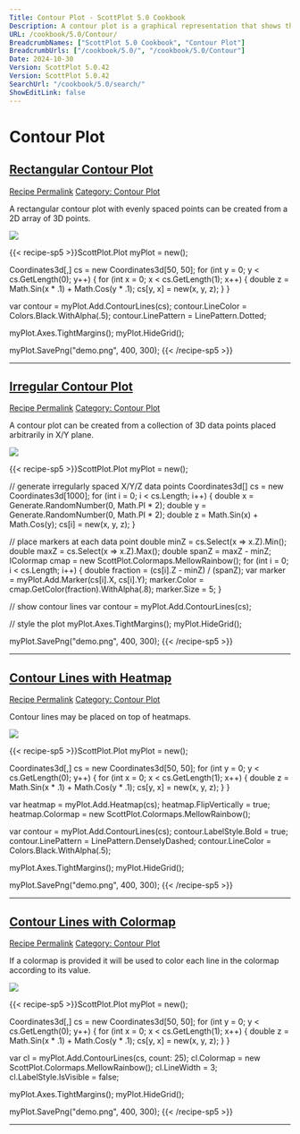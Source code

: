 ```yaml
---
Title: Contour Plot - ScottPlot 5.0 Cookbook
Description: A contour plot is a graphical representation that shows the three-dimensional surface of a function on a two-dimensional plane by connecting points of equal value with contour lines
URL: /cookbook/5.0/Contour/
BreadcrumbNames: ["ScottPlot 5.0 Cookbook", "Contour Plot"]
BreadcrumbUrls: ["/cookbook/5.0/", "/cookbook/5.0/Contour"]
Date: 2024-10-30
Version: ScottPlot 5.0.42
Version: ScottPlot 5.0.42
SearchUrl: "/cookbook/5.0/search/"
ShowEditLink: false
---
```


<h1>Contour Plot</h1>


<h2 style='border-bottom: 0;'><a href='/cookbook/5.0/Contour/ContourGrid'>Rectangular Contour Plot</a></h2>

<div class="d-flex mb-2">
<a class="btn btn-sm btn-primary me-1" href="/cookbook/5.0/Contour/ContourGrid">Recipe Permalink</a>
<a class="btn btn-sm btn-success me-1" href="/cookbook/5.0/Contour">Category: Contour Plot</a>
</div>

A rectangular contour plot with evenly spaced points can be created from a 2D array of 3D points.

[![](/cookbook/5.0/images/ContourGrid.png?241029205813)](/cookbook/5.0/images/ContourGrid.png?241029205813)

{{< recipe-sp5 >}}ScottPlot.Plot myPlot = new();

Coordinates3d[,] cs = new Coordinates3d[50, 50];
for (int y = 0; y < cs.GetLength(0); y++)
{
    for (int x = 0; x < cs.GetLength(1); x++)
    {
        double z = Math.Sin(x * .1) + Math.Cos(y * .1);
        cs[y, x] = new(x, y, z);
    }
}

var contour = myPlot.Add.ContourLines(cs);
contour.LineColor = Colors.Black.WithAlpha(.5);
contour.LinePattern = LinePattern.Dotted;

myPlot.Axes.TightMargins();
myPlot.HideGrid();

myPlot.SavePng("demo.png", 400, 300);
{{< /recipe-sp5 >}}

<hr class='my-5 invisible'>



<h2 style='border-bottom: 0;'><a href='/cookbook/5.0/Contour/IrregularContour'>Irregular Contour Plot</a></h2>

<div class="d-flex mb-2">
<a class="btn btn-sm btn-primary me-1" href="/cookbook/5.0/Contour/IrregularContour">Recipe Permalink</a>
<a class="btn btn-sm btn-success me-1" href="/cookbook/5.0/Contour">Category: Contour Plot</a>
</div>

A contour plot can be created from a collection of 3D data points placed arbitrarily in X/Y plane.

[![](/cookbook/5.0/images/IrregularContour.png?241029205813)](/cookbook/5.0/images/IrregularContour.png?241029205813)

{{< recipe-sp5 >}}ScottPlot.Plot myPlot = new();

// generate irregularly spaced X/Y/Z data points
Coordinates3d[] cs = new Coordinates3d[1000];
for (int i = 0; i < cs.Length; i++)
{
    double x = Generate.RandomNumber(0, Math.PI * 2);
    double y = Generate.RandomNumber(0, Math.PI * 2);
    double z = Math.Sin(x) + Math.Cos(y);
    cs[i] = new(x, y, z);
}

// place markers at each data point
double minZ = cs.Select(x => x.Z).Min();
double maxZ = cs.Select(x => x.Z).Max();
double spanZ = maxZ - minZ;
IColormap cmap = new ScottPlot.Colormaps.MellowRainbow();
for (int i = 0; i < cs.Length; i++)
{
    double fraction = (cs[i].Z - minZ) / (spanZ);
    var marker = myPlot.Add.Marker(cs[i].X, cs[i].Y);
    marker.Color = cmap.GetColor(fraction).WithAlpha(.8);
    marker.Size = 5;
}

// show contour lines
var contour = myPlot.Add.ContourLines(cs);

// style the plot
myPlot.Axes.TightMargins();
myPlot.HideGrid();

myPlot.SavePng("demo.png", 400, 300);
{{< /recipe-sp5 >}}

<hr class='my-5 invisible'>



<h2 style='border-bottom: 0;'><a href='/cookbook/5.0/Contour/ContourHeatmap'>Contour Lines with Heatmap</a></h2>

<div class="d-flex mb-2">
<a class="btn btn-sm btn-primary me-1" href="/cookbook/5.0/Contour/ContourHeatmap">Recipe Permalink</a>
<a class="btn btn-sm btn-success me-1" href="/cookbook/5.0/Contour">Category: Contour Plot</a>
</div>

Contour lines may be placed on top of heatmaps.

[![](/cookbook/5.0/images/ContourHeatmap.png?241029205813)](/cookbook/5.0/images/ContourHeatmap.png?241029205813)

{{< recipe-sp5 >}}ScottPlot.Plot myPlot = new();

Coordinates3d[,] cs = new Coordinates3d[50, 50];
for (int y = 0; y < cs.GetLength(0); y++)
{
    for (int x = 0; x < cs.GetLength(1); x++)
    {
        double z = Math.Sin(x * .1) + Math.Cos(y * .1);
        cs[y, x] = new(x, y, z);
    }
}

var heatmap = myPlot.Add.Heatmap(cs);
heatmap.FlipVertically = true;
heatmap.Colormap = new ScottPlot.Colormaps.MellowRainbow();

var contour = myPlot.Add.ContourLines(cs);
contour.LabelStyle.Bold = true;
contour.LinePattern = LinePattern.DenselyDashed;
contour.LineColor = Colors.Black.WithAlpha(.5);

myPlot.Axes.TightMargins();
myPlot.HideGrid();

myPlot.SavePng("demo.png", 400, 300);
{{< /recipe-sp5 >}}

<hr class='my-5 invisible'>



<h2 style='border-bottom: 0;'><a href='/cookbook/5.0/Contour/ContourColormap'>Contour Lines with Colormap</a></h2>

<div class="d-flex mb-2">
<a class="btn btn-sm btn-primary me-1" href="/cookbook/5.0/Contour/ContourColormap">Recipe Permalink</a>
<a class="btn btn-sm btn-success me-1" href="/cookbook/5.0/Contour">Category: Contour Plot</a>
</div>

If a colormap is provided it will be used to color each line in the colormap according to its value.

[![](/cookbook/5.0/images/ContourColormap.png?241029205813)](/cookbook/5.0/images/ContourColormap.png?241029205813)

{{< recipe-sp5 >}}ScottPlot.Plot myPlot = new();

Coordinates3d[,] cs = new Coordinates3d[50, 50];
for (int y = 0; y < cs.GetLength(0); y++)
{
    for (int x = 0; x < cs.GetLength(1); x++)
    {
        double z = Math.Sin(x * .1) + Math.Cos(y * .1);
        cs[y, x] = new(x, y, z);
    }
}

var cl = myPlot.Add.ContourLines(cs, count: 25);
cl.Colormap = new ScottPlot.Colormaps.MellowRainbow();
cl.LineWidth = 3;
cl.LabelStyle.IsVisible = false;

myPlot.Axes.TightMargins();
myPlot.HideGrid();

myPlot.SavePng("demo.png", 400, 300);
{{< /recipe-sp5 >}}

<hr class='my-5 invisible'>


